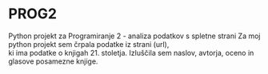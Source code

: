 # PROG2
Python projekt za Programiranje 2 - analiza podatkov s spletne strani
Za moj python projekt sem črpala podatke iz strani (url),  
ki ima podatke o knjigah 21. stoletja. Izluščila sem naslov, 
avtorja, oceno in glasove posamezne knjige.
